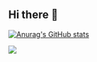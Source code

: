 ## Hi there 👋

[![Anurag's GitHub stats](https://github-readme-stats.vercel.app/api?username=iqronegoro)](https://github.com/anuraghazra/github-readme-stats)

![](https://komarev.com/ghpvc/?username=IqroNegoro)
<!--
**IqroNegoro/IqroNegoro** is a ✨ _special_ ✨ repository because its `README.md` (this file) appears on your GitHub profile.

Here are some ideas to get you started:

- 🔭 I’m currently working on ...
- 🌱 I’m currently learning ...
- 👯 I’m looking to collaborate on ...
- 🤔 I’m looking for help with ...
- 💬 Ask me about ...
- 📫 How to reach me: ...
- 😄 Pronouns: ...
- ⚡ Fun fact: ...
-->
